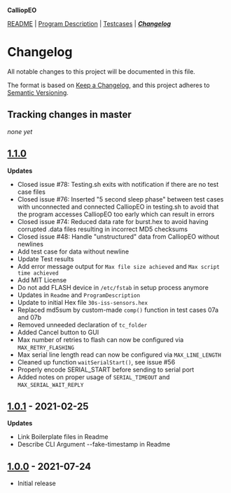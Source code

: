 **CalliopEO**

[README](README.md) | [Program Description](ProgramDescription.md) | [Testcases](testcases/testcases.md) | ***[Changelog](CHANGELOG.md)***
# Changelog

All notable changes to this project will be documented in this file.

The format is based on [Keep a Changelog](https://keepachangelog.com/en/1.0.0/),
and this project adheres to [Semantic Versioning](https://semver.org/spec/v2.0.0.html).

## Tracking changes in master

*none yet*

## [1.1.0](https://github.com/calliope-edu/CalliopEO_AstroPi/releases/tag/v1.1.0)

**Updates**
- Closed issue #78: Testing.sh exits with notification if there are no test case files
- Closed issue #76: Inserted "5 second sleep phase" between test cases with unconnected and connected CalliopEO in testing.sh to avoid that the program accesses CalliopEO too early which can result in errors
- Closed issue #74: Reduced data rate for burst.hex to avoid having corrupted .data files resulting in incorrect MD5 checksums
- Closed issue #48: Handle "unstructured" data from CalliopEO without newlines
- Add test case for data without newline
- Update Test results
- Add error message output for `Max file size achieved` and `Max script time achieved`
- Add MIT License
- Do not add FLASH device in `/etc/fstab` in setup process anymore
- Updates in `Readme` and `ProgramDescription`
- Update to initial Hex file `30s-iss-sensors.hex`
- Replaced md5sum by custom-made `comp()` function in test cases 07a and 07b
- Removed unneeded declaration of `tc_folder`
- Added Cancel button to GUI
- Max number of retries to flash can now be configured via `MAX_RETRY_FLASHING`
- Max serial line length read can now be configured via `MAX_LINE_LENGTH`
- Cleaned up function `waitSerialStart()`, see issue #56
- Properly encode SERIAL_START before sending to serial port
- Added notes on proper usage of `SERIAL_TIMEOUT` and `MAX_SERIAL_WAIT_REPLY`


## [1.0.1](https://github.com/Amerlander/svelte-typeahead-multiselect/releases/tag/v1.0.0) - 2021-02-25

**Updates**

- Link Boilerplate files in Readme
- Describe CLI Argument --fake-timestamp in Readme

## [1.0.0](https://github.com/calliope-edu/CalliopEO_AstroPi/releases/tag/v1.0.0) - 2021-07-24

- Initial release
